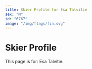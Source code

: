 ```yaml
---
title: Skier Profile for Esa Talvitie
sex: "M"
id: "6767"
image: "/img/flags/fin.svg" 
---
```


# Skier Profile

This page is for: Esa Talvitie.
    